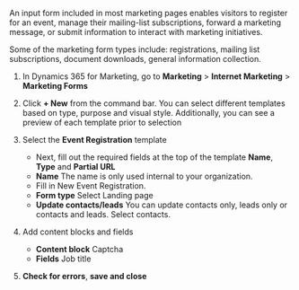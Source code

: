 An input form included in most marketing pages enables visitors to register for an event, manage their mailing-list subscriptions, forward a marketing message, or submit information to interact with marketing initiatives. 

Some of the marketing form types include: registrations, mailing list subscriptions, document downloads, general information collection.

1. In Dynamics 365 for Marketing, go to **Marketing** > **Internet Marketing** > **Marketing Forms**

2. Click **+ New** from the command bar. You can select different templates based on type, purpose and visual style. Additionally, you can see a preview of each template prior to selection

3. Select the **Event Registration** template
	-  Next, fill out the required fields at the top of the template **Name**, **Type** and **Partial URL**
	-  **Name** The name is only used internal to your organization.
	-  Fill in New Event Registration.
	-  **Form type** Select Landing page 
	-  **Update contacts/leads** You can update contacts only, leads only or contacts and leads. Select contacts.

4. Add content blocks and fields
    -  **Content block** Captcha
    -  **Fields** Job title

5. **Check for errors**, **save and close**